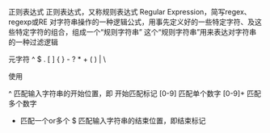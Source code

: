 正则表达式
正则表达式，又称规则表达式 Regular Expression，简写regex、regexp或RE
对字符串操作的一种逻辑公式，用事先定义好的一些特定字符、及这些特定字符的组合，组成一个“规则字符串”
这个“规则字符串”用来表达对字符串的一种过滤逻辑

元字符
^ $ . [ ]  { } - ? * + ( ) | \

使用

^ 匹配输入字符串的开始位置，即 开始匹配标记
[0-9] 匹配单个数字 [0-9]+ 匹配多个数字
+ 匹配一个or多个
$ 匹配输入字符串的结束位置，即结束标记


